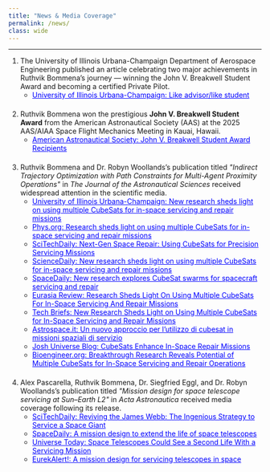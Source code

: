 ```yaml
---
title: "News & Media Coverage"
permalink: /news/
class: wide
---
```


---

<ol>
  <li>
    The University of Illinois Urbana-Champaign Department of Aerospace Engineering published an article celebrating two major achievements in Ruthvik Bommena’s journey — winning the John V. Breakwell Student Award and becoming a certified Private Pilot.
    <ul>
      <li><a href="https://aerospace.illinois.edu/news/74141" target="_blank" style="color:blue">University of Illinois Urbana-Champaign: Like advisor/like student</a></li>
    </ul>
    <div style="margin-bottom:1.5em;"></div>
  </li>

  <li>
    Ruthvik Bommena won the prestigious <strong>John V. Breakwell Student Award</strong> from the American Astronautical Society (AAS) at the 2025 AAS/AIAA Space Flight Mechanics Meeting in Kauai, Hawaii.
    <ul>
      <li><a href="https://www.space-flight.org/docs/Breakwell/Breakwell_winners.html" target="_blank" style="color:blue">American Astronautical Society: John V. Breakwell Student Award Recipients</a></li>
    </ul>
    <div style="margin-bottom:1.5em;"></div>
  </li>
  
  <li>
    Ruthvik Bommena and Dr. Robyn Woollands’s publication titled <em>"Indirect Trajectory Optimization with Path Constraints for Multi-Agent Proximity Operations"</em> in <em>The Journal of the Astronautical Sciences</em> received widespread attention in the scientific media.
    <ul>
      <li><a href="https://aerospace.illinois.edu/news/73647" target="_blank" style="color:blue">University of Illinois Urbana-Champaign: New research sheds light on using multiple CubeSats for in-space servicing and repair missions</a></li>
      <li><a href="https://phys.org/news/2025-02-multiple-cubesats-space-missions.html" target="_blank" style="color:blue">Phys.org: Research sheds light on using multiple CubeSats for in-space servicing and repair missions</a></li>
      <li><a href="https://scitechdaily.com/next-gen-space-repair-using-cubesats-for-precision-servicing-missions/" target="_blank" style="color:blue">SciTechDaily: Next-Gen Space Repair: Using CubeSats for Precision Servicing Missions</a></li>
      <li><a href="https://www.sciencedaily.com/releases/2025/02/250214123711.htm" target="_blank" style="color:blue">ScienceDaily: New research sheds light on using multiple CubeSats for in-space servicing and repair missions</a></li>
      <li><a href="https://www.spacedaily.com/reports/New_research_explores_CubeSat_swarms_for_spacecraft_servicing_and_repair_999.html" target="_blank" style="color:blue">SpaceDaily: New research explores CubeSat swarms for spacecraft servicing and repair</a></li>
      <li><a href="https://www.eurasiareview.com/15022025-research-sheds-light-on-using-multiple-cubesats-for-in-space-servicing-and-repair-missions/" target="_blank" style="color:blue">Eurasia Review: Research Sheds Light On Using Multiple CubeSats For In-Space Servicing And Repair Missions</a></li>
      <li><a href="https://www.techbriefs.com/component/content/article/52834-new-research-sheds-light-on-using-multiple-cubesats-for-in-space-servicing-and-repair-missions" target="_blank" style="color:blue">Tech Briefs: New Research Sheds Light on Using Multiple CubeSats for In-Space Servicing and Repair Missions</a></li>
      <li><a href="https://www.astrospace.it/2025/02/17/un-nuovo-approccio-per-lutilizzo-di-cubesat-in-missioni-spaziali-di-servizio/" target="_blank" style="color:blue">Astrospace.it: Un nuovo approccio per l’utilizzo di cubesat in missioni spaziali di servizio</a></li>
      <li><a href="https://blog.joshuniverse.com/cubesats-enhance-in-space-repair-missions/" target="_blank" style="color:blue">Josh Universe Blog: CubeSats Enhance In-Space Repair Missions</a></li>
      <li><a href="https://bioengineer.org/breakthrough-research-reveals-potential-of-multiple-cubesats-for-in-space-servicing-and-repair-operations/" target="_blank" style="color:blue">Bioengineer.org: Breakthrough Research Reveals Potential of Multiple CubeSats for In-Space Servicing and Repair Operations</a></li>
    </ul>
    <div style="margin-bottom:1.5em;"></div>
  </li>

  <li>
    Alex Pascarella, Ruthvik Bommena, Dr. Siegfried Eggl, and Dr. Robyn Woollands’s publication titled <em>"Mission design for space telescope servicing at Sun–Earth L2"</em> in <em>Acta Astronautica</em> received media coverage following its release.
    <ul>
      <li><a href="https://scitechdaily.com/reviving-the-james-webb-the-ingenious-strategy-to-service-a-space-giant/" target="_blank" style="color:blue">SciTechDaily: Reviving the James Webb: The Ingenious Strategy to Service a Space Giant</a></li>
      <li><a href="https://www.spacedaily.com/reports/A_mission_design_to_extend_the_life_of_space_telescopes_999.html" target="_blank" style="color:blue">SpaceDaily: A mission design to extend the life of space telescopes</a></li>
      <li><a href="https://www.universetoday.com/articles/space-telescopes-could-see-a-second-life-with-a-servicing-mission" target="_blank" style="color:blue">Universe Today: Space Telescopes Could See a Second Life With a Servicing Mission</a></li>
      <li><a href="https://www.eurekalert.org/news-releases/1067052" target="_blank" style="color:blue">EurekAlert!: A mission design for servicing telescopes in space</a></li>
    </ul>
    <div style="margin-bottom:1.5em;"></div>
  </li>
</ol>

